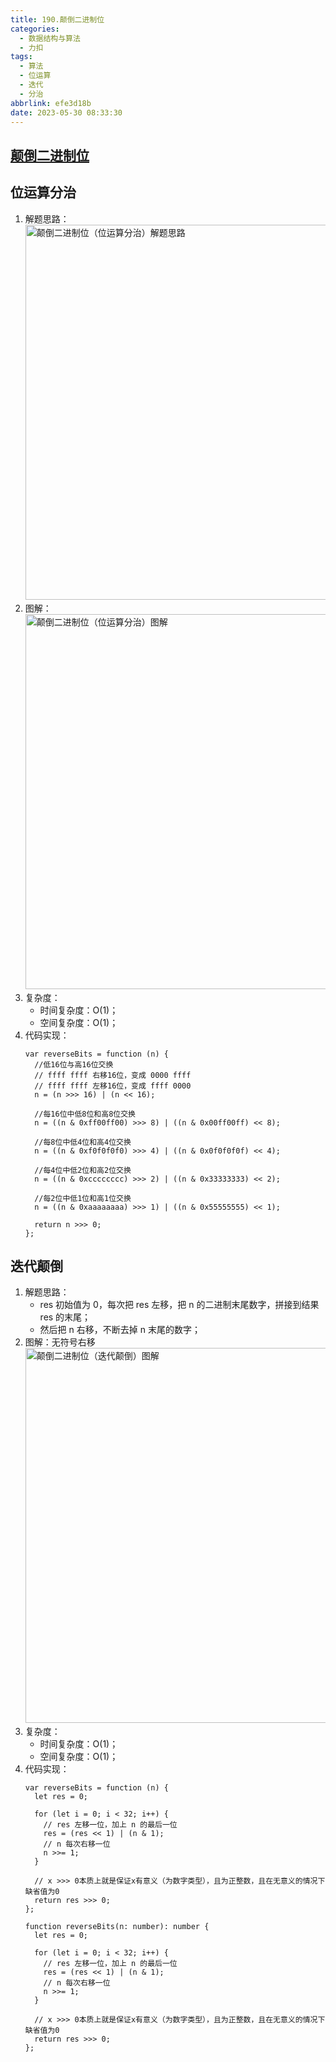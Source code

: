 ```yaml
---
title: 190.颠倒二进制位
categories:
  - 数据结构与算法
  - 力扣
tags:
  - 算法
  - 位运算
  - 迭代
  - 分治
abbrlink: efe3d18b
date: 2023-05-30 08:33:30
---
```


## [颠倒二进制位](https://leetcode.cn/problems/reverse-bits/)

## 位运算分治
1. 解题思路：
    <img src="颠倒二进制位（位运算分治）解题思路.jpg" width="600px" height="auto" class="lazy-load" title="颠倒二进制位（位运算分治）解题思路"/>
2. 图解：
    <img src="颠倒二进制位（位运算分治）图解.jpg" width="600px" height="auto" class="lazy-load" title="颠倒二进制位（位运算分治）图解"/>
3. 复杂度：
    - 时间复杂度：O(1)；
    - 空间复杂度：O(1)；
4. 代码实现：
    ```JS
    var reverseBits = function (n) {
      //低16位与高16位交换
      // ffff ffff 右移16位，变成 0000 ffff
      // ffff ffff 左移16位，变成 ffff 0000
      n = (n >>> 16) | (n << 16);

      //每16位中低8位和高8位交换
      n = ((n & 0xff00ff00) >>> 8) | ((n & 0x00ff00ff) << 8);

      //每8位中低4位和高4位交换
      n = ((n & 0xf0f0f0f0) >>> 4) | ((n & 0x0f0f0f0f) << 4);

      //每4位中低2位和高2位交换
      n = ((n & 0xcccccccc) >>> 2) | ((n & 0x33333333) << 2);

      //每2位中低1位和高1位交换
      n = ((n & 0xaaaaaaaa) >>> 1) | ((n & 0x55555555) << 1);

      return n >>> 0;
    };
    ```

## 迭代颠倒
1. 解题思路：
    - res  初始值为 0，每次把  res  左移，把  n  的二进制末尾数字，拼接到结果  res  的末尾；
    - 然后把  n 右移，不断去掉 n 末尾的数字；
2. 图解：无符号右移
    <img src="颠倒二进制位（迭代颠倒）图解.jpg" width="600px" height="auto" class="lazy-load" title="颠倒二进制位（迭代颠倒）图解"/>
3. 复杂度：
    - 时间复杂度：O(1)；
    - 空间复杂度：O(1)；
4. 代码实现：
    ```JS
    var reverseBits = function (n) {
      let res = 0;

      for (let i = 0; i < 32; i++) {
        // res 左移一位，加上 n 的最后一位
        res = (res << 1) | (n & 1);
        // n 每次右移一位
        n >>= 1;
      }

      // x >>> 0本质上就是保证x有意义（为数字类型），且为正整数，且在无意义的情况下缺省值为0
      return res >>> 0;
    };
    ```
    ```TS
    function reverseBits(n: number): number {
      let res = 0;

      for (let i = 0; i < 32; i++) {
        // res 左移一位，加上 n 的最后一位
        res = (res << 1) | (n & 1);
        // n 每次右移一位
        n >>= 1;
      }

      // x >>> 0本质上就是保证x有意义（为数字类型），且为正整数，且在无意义的情况下缺省值为0
      return res >>> 0;
    };
    ```

